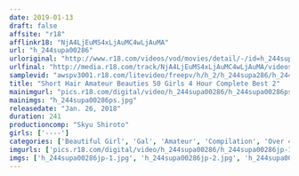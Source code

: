 ```yaml
---
date: 2019-01-13
draft: false
affsite: "r18"
afflinkr18: "NjA4LjEuMS4xLjAuMC4wLjAuMA"
url: "h_244supa00286"
urloriginal: "http://www.r18.com/videos/vod/movies/detail/-/id=h_244supa00286"
urlfinal: "http://media.r18.com/track/NjA4LjEuMS4xLjAuMC4wLjAuMA/videos/vod/movies/detail/-/id=h_244supa00286"
samplevid: "awspv3001.r18.com/litevideo/freepv/h/h_2/h_244supa286/h_244supa286_dmb_w.mp4"
title: "Short Hair Amateur Beauties 50 Girls 4 Hour Complete Best 2"
mainimgurl: "pics.r18.com/digital/video/h_244supa00286/h_244supa00286ps.jpg"
mainimgs: "h_244supa00286ps.jpg"
releasedate: "Jan. 26, 2018"
duration: 241
productioncomp: "Skyu Shiroto"
girls: ['----']
categories: ['Beautiful Girl', 'Gal', 'Amateur', 'Compilation', 'Over 4 Hours', 'Hi-Def']
imgurls: ['pics.r18.com/digital/video/h_244supa00286/h_244supa00286jp-1.jpg', 'pics.r18.com/digital/video/h_244supa00286/h_244supa00286jp-2.jpg', 'pics.r18.com/digital/video/h_244supa00286/h_244supa00286jp-3.jpg', 'pics.r18.com/digital/video/h_244supa00286/h_244supa00286jp-4.jpg', 'pics.r18.com/digital/video/h_244supa00286/h_244supa00286jp-5.jpg', 'pics.r18.com/digital/video/h_244supa00286/h_244supa00286jp-6.jpg', 'pics.r18.com/digital/video/h_244supa00286/h_244supa00286jp-7.jpg', 'pics.r18.com/digital/video/h_244supa00286/h_244supa00286jp-8.jpg', 'pics.r18.com/digital/video/h_244supa00286/h_244supa00286jp-9.jpg', 'pics.r18.com/digital/video/h_244supa00286/h_244supa00286jp-10.jpg', 'pics.r18.com/digital/video/h_244supa00286/h_244supa00286jp-11.jpg', 'pics.r18.com/digital/video/h_244supa00286/h_244supa00286jp-12.jpg', 'pics.r18.com/digital/video/h_244supa00286/h_244supa00286jp-13.jpg', 'pics.r18.com/digital/video/h_244supa00286/h_244supa00286jp-14.jpg', 'pics.r18.com/digital/video/h_244supa00286/h_244supa00286jp-15.jpg', 'pics.r18.com/digital/video/h_244supa00286/h_244supa00286jp-16.jpg', 'pics.r18.com/digital/video/h_244supa00286/h_244supa00286jp-17.jpg', 'pics.r18.com/digital/video/h_244supa00286/h_244supa00286jp-18.jpg', 'pics.r18.com/digital/video/h_244supa00286/h_244supa00286jp-19.jpg', 'pics.r18.com/digital/video/h_244supa00286/h_244supa00286jp-20.jpg']
imgs: ['h_244supa00286jp-1.jpg', 'h_244supa00286jp-2.jpg', 'h_244supa00286jp-3.jpg', 'h_244supa00286jp-4.jpg', 'h_244supa00286jp-5.jpg', 'h_244supa00286jp-6.jpg', 'h_244supa00286jp-7.jpg', 'h_244supa00286jp-8.jpg', 'h_244supa00286jp-9.jpg', 'h_244supa00286jp-10.jpg', 'h_244supa00286jp-11.jpg', 'h_244supa00286jp-12.jpg', 'h_244supa00286jp-13.jpg', 'h_244supa00286jp-14.jpg', 'h_244supa00286jp-15.jpg', 'h_244supa00286jp-16.jpg', 'h_244supa00286jp-17.jpg', 'h_244supa00286jp-18.jpg', 'h_244supa00286jp-19.jpg', 'h_244supa00286jp-20.jpg']
---
```

